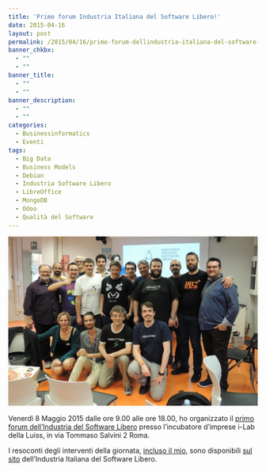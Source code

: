 ```yaml
---
title: 'Primo forum Industria Italiana del Software Libero!'
date: 2015-04-16
layout: post
permalink: /2015/04/16/primo-forum-dellindustria-italiana-del-software-libero/
banner_chkbx:
  - ""
  - ""
banner_title:
  - ""
  - ""
banner_description:
  - ""
  - ""
categories:
  - Businessinformatics
  - Eventi
tags:
  - Big Data
  - Business Models
  - Debian
  - Industria Software Libero
  - LibreOffice
  - MongoDB
  - Odoo
  - Qualità del Software
---
```


![Primo forum industria italiana del software libero](https://raw.githubusercontent.com/marcofromsicily/blog/master/images/primoforum.jpg)


Venerdì 8 Maggio 2015 dalle ore 9.00 alle ore 18.00, ho organizzato il [primo forum dell’Industria del Software Libero](https://www.industriasoftwarelibero.it/resoconto-del-nostro-primo-forum-di-maggio-2015/)  presso l’incubatore d’imprese i-Lab della Luiss, in via Tommaso Salvini 2 Roma.

I resoconti degli interventi della giornata, [incluso il mio](https://www.industriasoftwarelibero.it/lindustria-italiana-del-software-libero/), sono disponibili [sul sito](https://www.industriasoftwarelibero.it/resoconti/) dell’Industria Italiana del Software Libero. 
